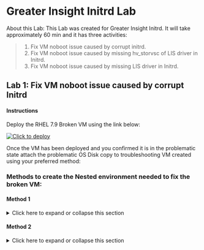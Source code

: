 # Greater Insight Initrd Lab

About this Lab:
This Lab was created for Greater Insight Initrd.
It will take approximately 60 min and it has three activities:  

> 1. Fix VM noboot issue caused by corrupt initrd.
> 2. Fix VM noboot issue caused by missing hv_storvsc of LIS driver in Initrd.
> 3. Fix VM noboot issue caused by missing LIS driver in Initrd.
>
## Lab 1: Fix VM noboot issue caused by corrupt Initrd

#### Instructions

Deploy the RHEL 7.9 Broken VM using the link below: 

  [![Click to deploy](https://user-images.githubusercontent.com/129801457/229645043-e2349c38-7efd-4336-83c4-dab6897f9a7c.png)](https://portal.azure.com/#create/Microsoft.Template/uri/https%3A%2F%2Fraw.githubusercontent.com%2Fkaalvara%2Finitramfs%2Fmain%2Fdeploymenttemplatekaalvara.json%0A)

Once the VM has been deployed and you confirmed it is in the problematic state attach the problematic OS Disk copy to troubleshooting VM created using your preferred method:
 
### Methods to create the Nested environment needed to fix the broken VM:

#### Method 1

<details close>

<summary>Click here to expand or collapse this section</summary>

- [*Azure ALAR*][def2]
  
   If you are going to use [*Azure ALAR*][def2] steps in order to create the troubleshooting VM and fix this issue; no additional steps are required. Please just confirm the Original broken VM is now working as expected.

</details>

#### Method 2

<details close>

<summary>Click here to expand or collapse this section</summary>

- [*chroot*][def], 
  
   1. After creating Nested environment following [*chroot*][def] steps please proceed to [step 2](#ii.).

   2. Take a backup of the Old Initrd image and Rebuild the Initrd for the current kernel using the command below:
 
          dracut -f -v <initramfsversion> <kernelversion>

   3. Exit chroot and unmount the OS disk copy from the troubleshooting VM, after you've done that, please reassemble the original VM by switching the OS disk.

   4. The VM should be now able to boot after Initrd configuration gets changed.
 
 </details>

[def]: https://learn.microsoft.com/en-us/troubleshoot/azure/virtual-machines/chroot-environment-linux#using-the-same-lvm-image 
[def2]: https://github.com/Azure/ALAR
